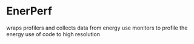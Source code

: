 # EnerPerf
wraps profilers and collects data from energy use monitors to profile the energy use of code to high resolution

